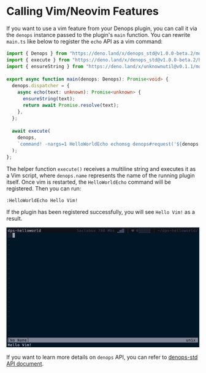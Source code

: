 # Calling Vim/Neovim Features

If you want to use a vim feature from your Denops plugin, you can call it via
the `denops` instance passed to the plugin's `main` function. You can rewrite
`main.ts` like below to register the `echo` API as a vim command:

```ts:main.ts
import { Denops } from "https://deno.land/x/denops_std@v1.0.0-beta.2/mod.ts";
import { execute } from "https://deno.land/x/denops_std@v1.0.0-beta.2/helper/mod.ts";
import { ensureString } from "https://deno.land/x/unknownutil@v0.1.1/mod.ts";

export async function main(denops: Denops): Promise<void> {
  denops.dispatcher = {
    async echo(text: unknown): Promise<unknown> {
      ensureString(text);
      return await Promise.resolve(text);
    },
  };

  await execute(
    denops,
    `command! -nargs=1 HelloWorldEcho echomsg denops#request('${denops.name}', 'echo', [<q-args>])`,
  );
};
```

The helper function `execute()` receives a multiline string and executes it as a
Vim script, where `denops.name` represents the name of the running plugin
itself. Once vim is restarted, the `HelloWorldEcho` command will be registered.
Then you can run:

```vim
:HelloWorldEcho Hello Vim!
```

If the plugin has been registered successfully, you will see `Hello Vim!` as a
result.

![](../img/calling-vimneovim-features-1.png)

If you want to learn more details on `denops` API, you can refer to
[denops-std API document](https://doc.deno.land/https/deno.land/x/denops_std/mod.ts#Denops).
